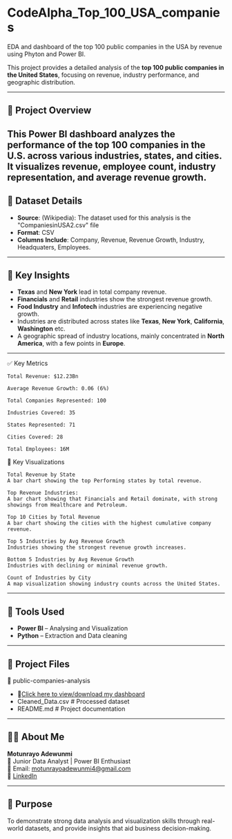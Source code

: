# CodeAlpha_Top_100_USA_companies
EDA and dashboard of the top 100 public companies in the USA by revenue using Phyton and Power BI.

This project provides a detailed analysis of the **top 100 public companies in the United States**, focusing on revenue, industry performance, and geographic distribution.


---

## 🧭 Project Overview
   
   This Power BI dashboard analyzes the performance of the top 100 companies in the U.S. across various industries, states, and cities. It visualizes revenue, employee count, industry representation, and average revenue growth.
---

## 📁 Dataset Details

- **Source**: (Wikipedia): The dataset used for this analysis is the "CompaniesinUSA2.csv" file 
- **Format**: CSV
- **Columns Include**: Company, Revenue, Revenue Growth, Industry, Headquaters, Employees.

---

## 🧠 Key Insights

-  **Texas** and **New York** lead in total company revenue.
-  **Financials** and **Retail** industries show the strongest revenue growth.
-  **Food Industry** and **Infotech** industries are experiencing negative growth.
-    Industries are distributed across states like **Texas**, **New York**, **California**, **Washington** etc.
-    A geographic spread of industry locations, mainly concentrated in **North America**, with a few points in **Europe**.

---------


✅ Key Metrics

    Total Revenue: $12.23Bn

    Average Revenue Growth: 0.06 (6%)

    Total Companies Represented: 100

    Industries Covered: 35

    States Represented: 71

    Cities Covered: 28

    Total Employees: 16M


   📌 Key Visualizations
    
    Total Revenue by State 
    A bar chart showing the top Performing states by total revenue.

    Top Revenue Industries:
    A bar chart showing that Financials and Retail dominate, with strong showings from Healthcare and Petroleum.
    
    Top 10 Cities by Total Revenue
    A bar chart showing the cities with the highest cumulative company revenue.
    
    Top 5 Industries by Avg Revenue Growth
    Industries showing the strongest revenue growth increases.

    Bottom 5 Industries by Avg Revenue Growth
    Industries with declining or minimal revenue growth.

    Count of Industries by City
    A map visualization showing industry counts across the United States.

---

## 🧰 Tools Used

- **Power BI** – Analysing and Visualization 
- **Python** – Extraction and Data cleaning


---

## 📂 Project Files

📁 public-companies-analysis
* 🔗[Click here to view/download my dashboard](./Top_100_company_dashboard.png)
* Cleaned_Data.csv # Processed dataset
*  README.md # Project documentation


---

## 👩‍💻 About Me

**Motunrayo Adewunmi**  
💼 Junior Data Analyst | Power BI Enthusiast  
📧 Email: motunrayoadewunmi4@gmail.com  
🔗 [LinkedIn](https://www.linkedin.com/in/motunrayo-moye-3a9014354.)

---

## 🌟 Purpose

To demonstrate strong data analysis and visualization skills through real-world datasets, and provide insights that aid business decision-making.
